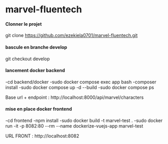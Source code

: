 # marvel-fluentech

#### Clonner le projet #####
git clone https://github.com/ezekiela0701/marvel-fluentech.git

#### bascule en branche develop ####
git checkout develop

#### lancement docker backend ####
-cd backend/docker
-sudo docker compose exec app bash
-composer install
-sudo docker compose up -d --build
-sudo docker compose ps

Base url + endpoint : http://localhost:8000/api/marvel/characters

#### mise en place docker frontend ####
-cd frontend
-npm install
-sudo docker build -t marvel-test .
-sudo docker run -it -p 8082:80 --rm --name dockerize-vuejs-app marvel-test

URL FRONT : http://localhost:8082